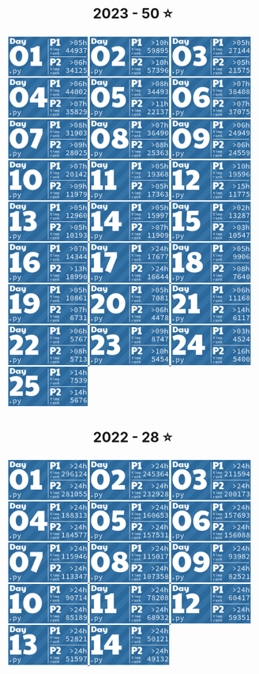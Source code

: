 <!-- AOC TILES BEGIN -->
<h1 align="center">
  2023 - 50 ⭐
</h1>
<a href="2023/01/main.py">
  <img src=".aoc_tiles/tiles/2023/01.png" width="161px">
</a>
<a href="2023/02/main.py">
  <img src=".aoc_tiles/tiles/2023/02.png" width="161px">
</a>
<a href="2023/03/main.py">
  <img src=".aoc_tiles/tiles/2023/03.png" width="161px">
</a>
<a href="2023/04/main.py">
  <img src=".aoc_tiles/tiles/2023/04.png" width="161px">
</a>
<a href="2023/05/main.py">
  <img src=".aoc_tiles/tiles/2023/05.png" width="161px">
</a>
<a href="2023/06/main.py">
  <img src=".aoc_tiles/tiles/2023/06.png" width="161px">
</a>
<a href="2023/07/main.py">
  <img src=".aoc_tiles/tiles/2023/07.png" width="161px">
</a>
<a href="2023/08/main.py">
  <img src=".aoc_tiles/tiles/2023/08.png" width="161px">
</a>
<a href="2023/09/main.py">
  <img src=".aoc_tiles/tiles/2023/09.png" width="161px">
</a>
<a href="2023/10/main.py">
  <img src=".aoc_tiles/tiles/2023/10.png" width="161px">
</a>
<a href="2023/11/main.py">
  <img src=".aoc_tiles/tiles/2023/11.png" width="161px">
</a>
<a href="2023/12/main.py">
  <img src=".aoc_tiles/tiles/2023/12.png" width="161px">
</a>
<a href="2023/13/main.py">
  <img src=".aoc_tiles/tiles/2023/13.png" width="161px">
</a>
<a href="2023/14/main.py">
  <img src=".aoc_tiles/tiles/2023/14.png" width="161px">
</a>
<a href="2023/15/main.py">
  <img src=".aoc_tiles/tiles/2023/15.png" width="161px">
</a>
<a href="2023/16/main.py">
  <img src=".aoc_tiles/tiles/2023/16.png" width="161px">
</a>
<a href="2023/17/main.py">
  <img src=".aoc_tiles/tiles/2023/17.png" width="161px">
</a>
<a href="2023/18/main.py">
  <img src=".aoc_tiles/tiles/2023/18.png" width="161px">
</a>
<a href="2023/19/main.py">
  <img src=".aoc_tiles/tiles/2023/19.png" width="161px">
</a>
<a href="2023/20/main.py">
  <img src=".aoc_tiles/tiles/2023/20.png" width="161px">
</a>
<a href="2023/21/main.py">
  <img src=".aoc_tiles/tiles/2023/21.png" width="161px">
</a>
<a href="2023/22/main.py">
  <img src=".aoc_tiles/tiles/2023/22.png" width="161px">
</a>
<a href="2023/23/main.py">
  <img src=".aoc_tiles/tiles/2023/23.png" width="161px">
</a>
<a href="2023/24/main.py">
  <img src=".aoc_tiles/tiles/2023/24.png" width="161px">
</a>
<a href="2023/25/main.py">
  <img src=".aoc_tiles/tiles/2023/25.png" width="161px">
</a>
<h1 align="center">
  2022 - 28 ⭐
</h1>
<a href="2022/01/main.py">
  <img src=".aoc_tiles/tiles/2022/01.png" width="161px">
</a>
<a href="2022/02/main.py">
  <img src=".aoc_tiles/tiles/2022/02.png" width="161px">
</a>
<a href="2022/03/main.py">
  <img src=".aoc_tiles/tiles/2022/03.png" width="161px">
</a>
<a href="2022/04/main.py">
  <img src=".aoc_tiles/tiles/2022/04.png" width="161px">
</a>
<a href="2022/05/main.py">
  <img src=".aoc_tiles/tiles/2022/05.png" width="161px">
</a>
<a href="2022/06/main.py">
  <img src=".aoc_tiles/tiles/2022/06.png" width="161px">
</a>
<a href="2022/07/main.py">
  <img src=".aoc_tiles/tiles/2022/07.png" width="161px">
</a>
<a href="2022/08/main.py">
  <img src=".aoc_tiles/tiles/2022/08.png" width="161px">
</a>
<a href="2022/09/main.py">
  <img src=".aoc_tiles/tiles/2022/09.png" width="161px">
</a>
<a href="2022/10/main.py">
  <img src=".aoc_tiles/tiles/2022/10.png" width="161px">
</a>
<a href="2022/11/main.py">
  <img src=".aoc_tiles/tiles/2022/11.png" width="161px">
</a>
<a href="2022/12/main.py">
  <img src=".aoc_tiles/tiles/2022/12.png" width="161px">
</a>
<a href="2022/13/main.py">
  <img src=".aoc_tiles/tiles/2022/13.png" width="161px">
</a>
<a href="2022/14/main.py">
  <img src=".aoc_tiles/tiles/2022/14.png" width="161px">
</a>
<!-- AOC TILES END -->
 